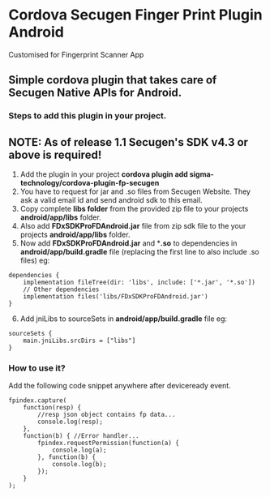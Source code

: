 # Cordova Secugen Finger Print Plugin Android
Customised for Fingerprint Scanner App

## Simple cordova plugin that takes care of Secugen Native APIs for Android.

### Steps to add this plugin in your project.

## NOTE: As of release 1.1 Secugen's SDK v4.3 or above is required!

1.  Add the plugin in your project **cordova plugin add sigma-technology/cordova-plugin-fp-secugen**
2.  You have to request for jar and .so files from Secugen Website. They ask a valid email id and send android sdk to this email.
3.  Copy complete **libs folder** from the provided zip file to your projects **android/app/libs** folder.  
4.  Also add **FDxSDKProFDAndroid.jar** file from zip sdk file to the your projects **android/app/libs** folder.
5.  Now add **FDxSDKProFDAndroid.jar** and ***.so** to dependencies in **android/app/build.gradle** file (replacing the first line to also include .so files) eg:

``` 
dependencies {
    implementation fileTree(dir: 'libs', include: ['*.jar', '*.so'])
    // Other dependencies
    implementation files('libs/FDxSDKProFDAndroid.jar')
}
```

6. Add jniLibs to sourceSets in **android/app/build.gradle** file eg:

```
sourceSets {
    main.jniLibs.srcDirs = ["libs"]
}
```

### How to use it?

Add the following code snippet anywhere after deviceready event.

``` 
fpindex.capture(
    function(resp) {
        //resp json object contains fp data...
        console.log(resp);
    },
    function(b) { //Error handler...
        fpindex.requestPermission(function(a) {
            console.log(a);
        }, function(b) {
            console.log(b);
        });
    }
);
```

